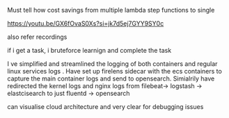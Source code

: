 Must tell how cost savings from multiple lambda step functions to single 

https://youtu.be/GX6fOvaS0Xs?si=jk7d5ej7GYY9SY0c

also refer recordings

if i get a task, i bruteforce learnign and complete the task 

I ve simplified and streamlined the logging of both containers and regular linux services logs .
Have set up firelens sidecar with the ecs containers to capture the main container logs and send to opensearch.
Simialrily have redirected the kernel logs and nginx logs from filebeat-> logstash -> elastcisearch to just fluentd -> opensearch


can visualise cloud architecture and very clear for debugging issues